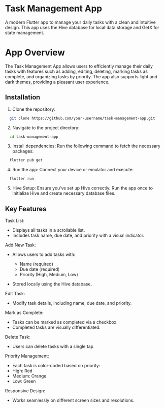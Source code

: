 
# Task Management App

A modern Flutter app to manage your daily tasks with a clean and intuitive design. This app uses the Hive database for local data storage and GetX for state management.

# App Overview

The Task Management App allows users to efficiently manage their daily tasks with features such as adding, editing, deleting, marking tasks as complete, and organizing tasks by priority. The app also supports light and dark themes, providing a pleasant user experience.


## Installation

1. Clone the repository:

```bash
  git clone https://github.com/your-username/task-management-app.git
```

2. Navigate to the project directory:
```bash
  cd task-management-app
```

3. Install dependencies: Run the following command to fetch the necessary packages:

```bash
  flutter pub get
```

4. Run the app:
Connect your device or emulator and execute:

```bash
  flutter run
```

5. Hive Setup:
Ensure you’ve set up Hive correctly. Run the app once to initialize Hive and create necessary database files.


    
## Key Features

Task List:
- Displays all tasks in a scrollable list.
- Includes task name, due date, and priority with a visual indicator.

Add New Task:
- Allows users to add tasks with:
    - Name (required)
    - Due date (required)
    - Priority (High, Medium, Low)

- Stored locally using the Hive database.

Edit Task:
- Modify task details, including name, due date, and priority.

Mark as Complete:
- Tasks can be marked as completed via a checkbox.
- Completed tasks are visually differentiated.

Delete Task:
- Users can delete tasks with a single tap.

Priority Management:
- Each task is color-coded based on priority:
 - High: Red
 - Medium: Orange
 - Low: Green

Responsive Design:
- Works seamlessly on different screen sizes and resolutions.



